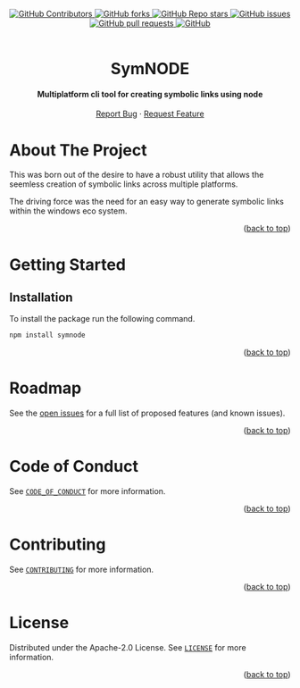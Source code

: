 <a name="readme-top"></a>
<div align="center">
    <!-- CONTRIBUTORS -->
    <a href="https://github.com/ElCapitanSponge/symnode/graphs/contributors">
        <img alt="GitHub Contributors" src="https://img.shields.io/github/contributors/ElCapitanSponge/symnode">
    </a>
    <!-- FORKS -->
    <a href="https://github.com/ElCapitanSponge/symnode/network/members">
        <img alt="GitHub forks" src="https://img.shields.io/github/forks/ElCapitanSponge/symnode">
    </a>
    <!-- STARS -->
    <a href="https://github.com/ElCapitanSponge/symnode/stargazers">
        <img alt="GitHub Repo stars" src="https://img.shields.io/github/stars/ElCapitanSponge/symnode">
    </a>
    <!-- ISSUES -->
    <a href="https://github.com/ElCapitanSponge/symnode/issues">
        <img alt="GitHub issues" src="https://img.shields.io/github/issues/ElCapitanSponge/symnode">
    </a>
    <!-- PULL REQUESTS -->
    <a href="https://github.com/ElCapitanSponge/symnode/pulls">
        <img alt="GitHub pull requests" src="https://img.shields.io/github/issues-pr/ElCapitanSponge/symnode">
    </a>
    <!-- LICENSE -->
    <a href="https://github.com/ElCapitanSponge/symnode/blob/master/LICENSE">
        <img alt="GitHub" src="https://img.shields.io/github/license/ElCapitanSponge/symnode">
    </a>
</div>
<br />
<div align="center">
    <h1 align="center">
        SymNODE
    </h1>
    <h4 align="center">
        Multiplatform cli tool for creating symbolic links using node
    </h4>
    <a href="https://github.com/ElCapitanSponge/symnode/issues/new">Report Bug</a>
    ·
    <a href="https://github.com/ElCapitanSponge/symnode/issues/new">Request Feature</a>
</div>

<!-- ABOUT THE PROJECT -->
# About The Project

This was born out of the desire to have a robust utility that allows the seemless creation of symbolic links across multiple platforms.

The driving force was the need for an easy way to generate symbolic links within the windows eco system.
<p align="right">(<a href="#readme-top">back to top</a>)</p>

<!-- GETTING STARTED -->
# Getting Started

## Installation

To install the package run the following command.

```sh
npm install symnode
```

<p align="right">(<a href="#readme-top">back to top</a>)</p>

<!-- ROADMAP -->
# Roadmap

See the [open issues](https://github.com/ElCapitanSponge/symnode/issues) for a full list of proposed features (and known issues).
<p align="right">(<a href="#readme-top">back to top</a>)</p>

<!-- CODE_OF_CONDUCT -->
# Code of Conduct
See [`CODE_OF_CONDUCT`](https://github.com/ElCapitanSponge/symnode/blob/main/CODE_OF_CONDUCT.md) for more information.
<p align="right">(<a href="#readme-top">back to top</a>)</p>

<!-- CONTRIBUTING -->
# Contributing
See [`CONTRIBUTING`](https://github.com/ElCapitanSponge/symnode/blob/main/CONTRIBUTING.md) for more information.
<p align="right">(<a href="#readme-top">back to top</a>)</p>

<!-- LICENSE -->
# License
Distributed under the Apache-2.0 License. See [`LICENSE`](https://github.com/ElCapitanSponge/symnode/blob/main/LICENSE) for more information.
<p align="right">(<a href="#readme-top">back to top</a>)</p>
